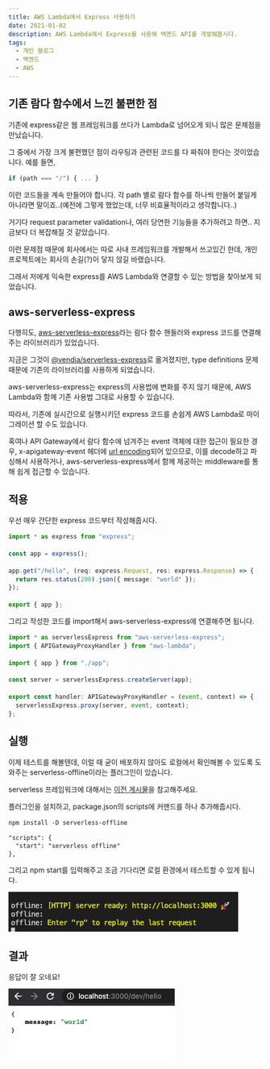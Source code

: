 ```yaml
---
title: AWS Lambda에서 Express 사용하기
date: 2021-01-02
description: AWS Lambda에서 Express를 사용해 백엔드 API를 개발해봅시다.
tags:
  - 개인 블로그
  - 백엔드
  - AWS
---
```


## 기존 람다 함수에서 느낀 불편한 점

기존에 express같은 웹 프레임워크를 쓰다가 Lambda로 넘어오게 되니 많은 문제점을 만났습니다.

그 중에서 가장 크게 불편했던 점이 라우팅과 관련된 코드를 다 짜줘야 한다는 것이었습니다.
예를 들면,

```typescript
if (path === "/") { ... }
```

이런 코드들을 계속 만들어야 합니다.
각 path 별로 람다 함수를 하나씩 만들어 붙일게 아니라면 말이죠..(예전에 그렇게 했었는데, 너무 비효율적이라고 생각합니다..)

거기다 request parameter validation나, 여러 당연한 기능들을 추가하려고 하면.. 지금보다 더 복잡해질 것 같았습니다.

이런 문제점 때문에 회사에서는 따로 사내 프레임워크를 개발해서 쓰고있긴 한데, 개인 프로젝트에는 회사의 손길(?)이 닿지 않길 바랬습니다.

그래서 저에게 익숙한 express를 AWS Lambda와 연결할 수 있는 방법을 찾아보게 되었습니다.

## aws-serverless-express

다행히도, [aws-serverless-express](https://www.npmjs.com/package/aws-serverless-express)라는 람다 함수 핸들러와 express 코드를 연결해주는 라이브러리가 있었습니다.

지금은 그것이 [@vendia/serverless-express](https://www.npmjs.com/package/@vendia/serverless-express)로 옮겨졌지만, type definitions 문제 때문에 기존의 라이브러리를 사용하게 되었습니다.

aws-serverless-express는 express의 사용법에 변화를 주지 않기 때문에, AWS Lambda와 함께 기존 사용법 그대로 사용할 수 있습니다.

따라서, 기존에 실시간으로 실행시키던 express 코드를 손쉽게 AWS Lambda로 마이그레이션 할 수도 있습니다.

혹여나 API Gateway에서 람다 함수에 넘겨주는 event 객체에 대한 접근이 필요한 경우, x-apigateway-event 헤더에 [url encoding](https://en.wikipedia.org/wiki/Percent-encoding)되어 있으므로, 이를 decode하고 파싱해서 사용하거나, aws-serverless-express에서 함께 제공하는 middleware를 통해 쉽게 접근할 수 있습니다.

## 적용

우선 매우 간단한 express 코드부터 작성해줍시다.

```typescript
import * as express from "express";

const app = express();

app.get("/hello", (req: express.Request, res: express.Response) => {
  return res.status(200).json({ message: "world" });
});

export { app };
```

그리고 작성한 코드를 import해서 aws-serverless-express에 연결해주면 됩니다.

```typescript
import * as serverlessExpress from "aws-serverless-express";
import { APIGatewayProxyHandler } from "aws-lambda";

import { app } from "./app";

const server = serverlessExpress.createServer(app);

export const handler: APIGatewayProxyHandler = (event, context) => {
  serverlessExpress.proxy(server, event, context);
};
```

## 실행

이제 테스트를 해볼텐데, 이럴 때 굳이 배포하지 않아도 로컬에서 확인해볼 수 있도록 도와주는 serverless-offline이라는 플러그인이 있습니다.

serverless 프레임워크에 대해서는 [이전 게시물](/2020-12-29-serverless-framework)을 참고해주세요.

플러그인을 설치하고, package.json의 scripts에 커맨드를 하나 추가해줍시다.

```
npm install -D serverless-offline
```

```
"scripts": {
  "start": "serverless offline"
},
```

그리고 npm start를 입력해주고 조금 기다리면 로컬 환경에서 테스트할 수 있게 됩니다.

![](./result-1.png)

## 결과

응답이 잘 오네요!

![](./result-2.png)

